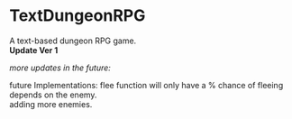 # TextDungeonRPG 
A text-based dungeon RPG game.  
**Update Ver 1**  
  
  *more updates in the future:* 

future Implementations:
flee function will only have a % chance of fleeing depends on the enemy.  
adding more enemies.  

